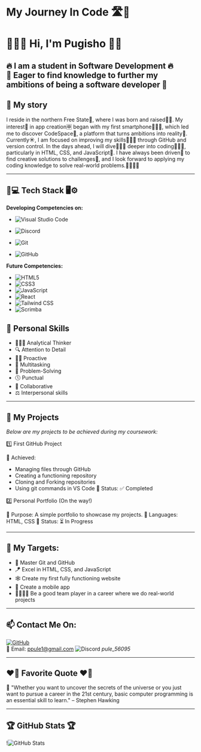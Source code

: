 # My Journey In Code 🛣️🌄

# 🙋🏽‍♂️ Hi, I'm Pugisho 🐦‍🔥
🔥 I am a student in Software Development 🔥                                                                                             
🚀 Eager to find knowledge to further my ambitions of being a software developer 🚀
---

## 🧾 My story

I reside in the northern Free State🏰, where I was born and raised👶🏽. My interest💌 in app creation🈸 began with my first smartphone📱🤳🏽, which led me to discover CodeSpace🚀, a platform that turns ambitions into reality🎊. Currently☀️, I am focused on improving my skills🤹🏽‍♀️ through GitHub and version control. In the days ahead, I will dive🏊🏽‍♂️ deeper into coding👨🏽‍💻, particularly in HTML, CSS, and JavaScript🧩. I have always been driven🤩 to find creative solutions to challenges🤖, and I look forward to applying my coding knowledge to solve real-world problems.👨🏽‍🚀🚀

---

## 🛜💻 Tech Stack 🖥️⚙️

**Developing Competencies on:**

- ![Visual Studio Code](https://img.shields.io/badge/-Visual%20Studio%20Code-007ACC?style=flat&logo=visual-studio-code&logoColor=white)

- ![Discord](https://img.shields.io/badge/-Discord-5865F2?style=flat&logo=discord&logoColor=white)

- ![Git](https://img.shields.io/badge/-Git-F05032?style=flat&logo=git&logoColor=white)

- ![GitHub](https://img.shields.io/badge/-GitHub-181717?style=flat-circle&logo=github)

**Future Competencies:**

- ![HTML5](https://img.shields.io/badge/-HTML5-black?style=flat-circle&logo=html5&logoColor=white) 
- ![CSS3](https://img.shields.io/badge/-CSS3-black?style=flat-circle&logo=css3)
- ![JavaScript](https://img.shields.io/badge/-JavaScript-black?style=flat-circle&logo=javascript)
- ![React](https://img.shields.io/badge/-React-black?style=flat-circle&logo=react)
- ![Tailwind CSS](https://img.shields.io/badge/-Tailwind%20CSS-06B6D4?style=flat&logo=tailwind-css&logoColor=white)
- ![Scrimba](https://img.shields.io/badge/-Scrimba-2B283A?style=flat&logo=visual-studio-code&logoColor=white)


## 🥇 Personal Skills

- 👨🏽‍🔬 Analytical Thinker 
- 🔍 Attention to Detail
- 🕺🏽 Proactive 
- 💯 Multitasking
- 🎯 Problem-Solving 
- 🕔 Punctual
- 🤝 Collaborative 
- ⚖️ Interpersonal skills 

---

## 📍 My Projects

*Below are my projects to be achieved during my coursework:*

1️⃣ First GitHub Project

🔹 Achieved: 
   - Managing files through GitHub
   - Creating a functioning repository
   - Cloning and Forking repositories
   - Using git commands in VS Code
🔹 Status: ✅ Completed

2️⃣ Personal Portfolio (On the way!)

🔹 Purpose: A simple portfolio to showcase my projects.
🔹 Languages: HTML, CSS 🔹 Status: ⏳ In Progress


---

## 🎯 My Targets:

- 👑 Master Git and GitHub
- 🪁 Excel in HTML, CSS, and JavaScript
- 🕸️ Create my first fully functioning website
- 📲 Create a mobile app
- 🫱🏽‍🫲🏾 Be a good team player in a career where we do real-world projects

---

## 📫 Contact Me On:

[![GitHub](https://img.shields.io/badge/-GitHub-181717?style=flat&logo=github&logoColor=white)](https://github.com/P-ule-P)  
📧 Email: [ppule1@gmail.com](mailto:ppule1@egmail.com)
![Discord](https://img.shields.io/badge/-Discord-5865F2?style=flat&logo=discord&logoColor=white) *pule_56095*

---

## ❤️‍🔥 Favorite Quote ❤️‍🔥

💫 "Whether you want to uncover the secrets of the universe or you just want to pursue a career in the 21st century, basic computer programming is an essential skill to learn."
– Stephen Hawking

---

## 🏆 GitHub Stats 🏆

!![GitHub Stats](https://github-readme-stats.vercel.app/api?username=P-ule-P&show_icons=true&theme=radical)

